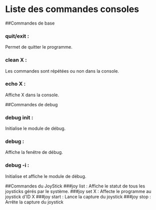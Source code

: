 Liste des commandes consoles
============================


##Commandes de base
### quit/exit :
Permet de quitter le programme.
### clean X :
Les commandes sont répétées ou non dans la console.
### echo X :
Affiche X dans la console.

##Commandes de debug
### debug init :
Initialise le module de débug.
### debug :
Affiche la fenêtre de débug.
### debug -i :
Initialise et affiche le module de débug.

##Commandes du JoyStick
###joy list :
Affiche le statut de tous les joysticks gérés par le système.
###joy set X :
Affecte le programme au joystick d'ID X
###joy start :
Lance la capture du joystick
###joy stop :
Arrête la capture du joystick